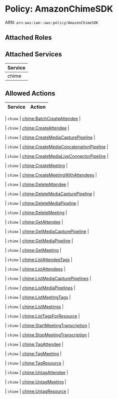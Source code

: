 # Policy: AmazonChimeSDK

ARN: `arn:aws:iam::aws:policy/AmazonChimeSDK`

## Attached Roles

## Attached Services

| Service |
|---------|
| chime |

## Allowed Actions

| Service | Action |
|:-------:|--------|

| `chime` | [chime:BatchCreateAttendee](../actions.md#chime:batchcreateattendee) |

| `chime` | [chime:CreateAttendee](../actions.md#chime:createattendee) |

| `chime` | [chime:CreateMediaCapturePipeline](../actions.md#chime:createmediacapturepipeline) |

| `chime` | [chime:CreateMediaConcatenationPipeline](../actions.md#chime:createmediaconcatenationpipeline) |

| `chime` | [chime:CreateMediaLiveConnectorPipeline](../actions.md#chime:createmedialiveconnectorpipeline) |

| `chime` | [chime:CreateMeeting](../actions.md#chime:createmeeting) |

| `chime` | [chime:CreateMeetingWithAttendees](../actions.md#chime:createmeetingwithattendees) |

| `chime` | [chime:DeleteAttendee](../actions.md#chime:deleteattendee) |

| `chime` | [chime:DeleteMediaCapturePipeline](../actions.md#chime:deletemediacapturepipeline) |

| `chime` | [chime:DeleteMediaPipeline](../actions.md#chime:deletemediapipeline) |

| `chime` | [chime:DeleteMeeting](../actions.md#chime:deletemeeting) |

| `chime` | [chime:GetAttendee](../actions.md#chime:getattendee) |

| `chime` | [chime:GetMediaCapturePipeline](../actions.md#chime:getmediacapturepipeline) |

| `chime` | [chime:GetMediaPipeline](../actions.md#chime:getmediapipeline) |

| `chime` | [chime:GetMeeting](../actions.md#chime:getmeeting) |

| `chime` | [chime:ListAttendeeTags](../actions.md#chime:listattendeetags) |

| `chime` | [chime:ListAttendees](../actions.md#chime:listattendees) |

| `chime` | [chime:ListMediaCapturePipelines](../actions.md#chime:listmediacapturepipelines) |

| `chime` | [chime:ListMediaPipelines](../actions.md#chime:listmediapipelines) |

| `chime` | [chime:ListMeetingTags](../actions.md#chime:listmeetingtags) |

| `chime` | [chime:ListMeetings](../actions.md#chime:listmeetings) |

| `chime` | [chime:ListTagsForResource](../actions.md#chime:listtagsforresource) |

| `chime` | [chime:StartMeetingTranscription](../actions.md#chime:startmeetingtranscription) |

| `chime` | [chime:StopMeetingTranscription](../actions.md#chime:stopmeetingtranscription) |

| `chime` | [chime:TagAttendee](../actions.md#chime:tagattendee) |

| `chime` | [chime:TagMeeting](../actions.md#chime:tagmeeting) |

| `chime` | [chime:TagResource](../actions.md#chime:tagresource) |

| `chime` | [chime:UntagAttendee](../actions.md#chime:untagattendee) |

| `chime` | [chime:UntagMeeting](../actions.md#chime:untagmeeting) |

| `chime` | [chime:UntagResource](../actions.md#chime:untagresource) |
